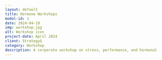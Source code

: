 ```yaml
---
layout: default
title: Hormone Workshops 
modal-id: 1
date: 2024-04-10
img: workshop.jpg
alt: Workshop icon
project-date: April 2024
client: Strategy&
category: Workshop
description: A corporate workshop on stress, performance, and hormonal health.
---
```

